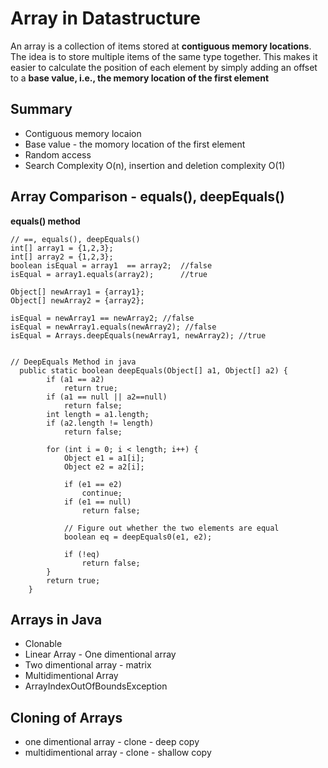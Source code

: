 # Array in Datastructure
An array is a collection of items stored at **contiguous memory locations**. The idea is to store multiple items of the same type together. This makes it easier to calculate the position of each element by simply adding an offset to a **base value, i.e., the memory location of the first element**

## Summary
* Contiguous memory locaion
* Base value - the momory location of the first element
* Random access
* Search Complexity O(n), insertion and deletion complexity O(1)

## Array Comparison - equals(), deepEquals()

**equals() method**

```
// ==, equals(), deepEquals()
int[] array1 = {1,2,3};
int[] array2 = {1,2,3};
boolean isEqual = array1  == array2;  //false
isEqual = array1.equals(array2);      //true

Object[] newArray1 = {array1};
Object[] newArray2 = {array2};

isEqual = newArray1 == newArray2; //false
isEqual = newArray1.equals(newArray2); //false
isEqual = Arrays.deepEquals(newArray1, newArray2); //true


// DeepEquals Method in java
  public static boolean deepEquals(Object[] a1, Object[] a2) {
        if (a1 == a2)
            return true;
        if (a1 == null || a2==null)
            return false;
        int length = a1.length;
        if (a2.length != length)
            return false;

        for (int i = 0; i < length; i++) {
            Object e1 = a1[i];
            Object e2 = a2[i];

            if (e1 == e2)
                continue;
            if (e1 == null)
                return false;

            // Figure out whether the two elements are equal
            boolean eq = deepEquals0(e1, e2);

            if (!eq)
                return false;
        }
        return true;
    }
```

## Arrays in Java
* Clonable
* Linear Array - One dimentional array
* Two dimentional array - matrix
* Multidimentional Array
* ArrayIndexOutOfBoundsException
## Cloning of Arrays
* one dimentional array - clone - deep copy
* multidimentional array - clone - shallow copy

